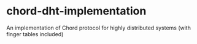 # chord-dht-implementation
An implementation of Chord protocol for highly distributed systems (with finger tables included)
